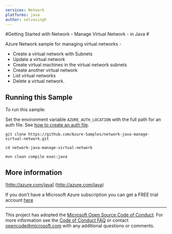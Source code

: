 ```yaml
---
services: Network
platforms: java
author: selvasingh
---
```


#Getting Started with Network - Manage Virtual Network - in Java #


  Azure Network sample for managing virtual networks -
   - Create a virtual network with Subnets
   - Update a virtual network
   - Create virtual machines in the virtual network subnets
   - Create another virtual network
   - List virtual networks
   - Delete a virtual network.
 

## Running this Sample ##

To run this sample:

Set the environment variable `AZURE_AUTH_LOCATION` with the full path for an auth file. See [how to create an auth file](https://github.com/Azure/azure-sdk-for-java/blob/master/AUTH.md).

    git clone https://github.com/Azure-Samples/network-java-manage-virtual-network.git

    cd network-java-manage-virtual-network

    mvn clean compile exec:java

## More information ##

[http://azure.com/java] (http://azure.com/java)

If you don't have a Microsoft Azure subscription you can get a FREE trial account [here](http://go.microsoft.com/fwlink/?LinkId=330212)

---

This project has adopted the [Microsoft Open Source Code of Conduct](https://opensource.microsoft.com/codeofconduct/). For more information see the [Code of Conduct FAQ](https://opensource.microsoft.com/codeofconduct/faq/) or contact [opencode@microsoft.com](mailto:opencode@microsoft.com) with any additional questions or comments.